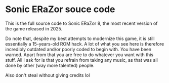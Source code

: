 # Sonic ERaZor souce code
This is the full source code to Sonic ERaZor 8, the most recent version of the game released in 2025.

Do note that, despite my best attempts to modernize this game, it is still essentially a 15-years-old ROM hack. A lot of what you see here is therefore incredibly outdated and/or poorly coded to begin with. You have been warned. Apart from that you are free to do whatever you want with this stuff. All I ask for is that you refrain from taking any music, as that was all done by other (way more talented) people.

Also don't steal without giving credits lol